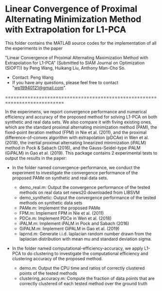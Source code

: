 # Linear Convergence of Proximal Alternating Minimization Method with Extrapolation for L1-PCA

This folder contains the MATLAB source codes for the implementation of all the experiments in the paper

"Linear Convergence of Proximal Alternating Maximization Method with Extrapolation for L1-PCA" (Submitted to SIAM Journal on Optimization (SIOPT))
by Peng Wang, Huikang Liu, Anthony Man-Cho So.

* Contact: Peng Wang
* If you have any questions, please feel free to contact "wp19940121@gmail.com".

===========================================================================

In the experimens, we report convergence performance and numerical efficiency and accuracy of the proposed method for solving L1-PCA on both synthetic and real data sets. We also compare it with fiving existing ones, which are the standard proximal alternating minimization method (PAM),  the fixed-point iteration method (FPM) in Nie et al. (2011), and the proximal difference-of-convex algorithm with extrapolation (pDCAe) in Wen et al. (2018), the inertial proximal alternating linearized minimization (iPALM) method in Pock & Sabach (2016), and the Gauss-Seidel-type iPALM (GiPALM) in Gao et al. (2019). This package contains 2 experimental tests to output the results in the paper:

* In the folder named convergence-performance, we conduct the experiment to investigate the convergence performance of the proposed PAMe on synthetic and real data sets.  
  - demo_real.m: Output the convergence performance of the tested methods on real data set news20 downloaded from LIBSVM
  - demo_synthetic: Output the convergence performance of the tested methods on synthetic data sets
  - PAMe.m: Implement the proposed PAMe
  - FPM.m: Implement FPM in Nie et al. (2011)
  - PDCe.m: Implement PDCe in Wen et al. (2018) 
  - iPALM.m: Implement iPALM in Pock and Sabach (2016)
  - GiPALM.m: Implement GiPALM in Gao et al. (2019)
  - laprnd.m: Generate i.i.d. laplacian random number drawn from the laplacian distribution with mean mu and standard deviation sigma. 

* In the folder named computational-efficiency-accuracy, we apply L1-PCA to do clustering to investigate the computational efficiency and clustering accuracy of the proposed method. 
  - demo.m: Output the CPU time and ratios of correctly clustered points of the tested methods
  - clustering_accuracy.m: Compute the fraction of data points that are correctly clustered of each tested method over the ground truth
 
